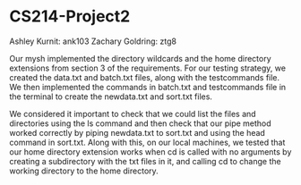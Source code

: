 # CS214-Project2
Ashley Kurnit: ank103
Zachary Goldring: ztg8

Our mysh implemented the directory wildcards and the home directory extensions from section 3 of the requirements. For our testing strategy, we created the data.txt and batch.txt files, along with the testcommands file. We then implemented the commands in batch.txt and testcommands file in the terminal to create the newdata.txt and sort.txt files.

We considered it important to check that we could list the files and directories using the ls command and then check that our pipe method worked correctly by piping newdata.txt to sort.txt and using the head command in sort.txt. Along with this, on our local machines, we tested that our home directory extension works when cd is called with no arguments by creating a subdirectory with the txt files in it, and calling cd to change the working directory to the home directory.
